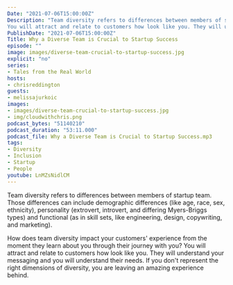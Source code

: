 ```yaml
---
Date: "2021-07-06T15:00:00Z"
Description: "Team diversity refers to differences between members of startup team. Those differences can include demographic differences (like age, race, sex, ethnicity), personality (extrovert, introvert, and differing Myers-Briggs types) and functional (as in skill sets, like engineering, design, copywriting, and marketing). How does team diversity impact your customers' experience from the moment they learn about you through their journey with you?
You will attract and relate to customers how look like you. They will understand your messaging and you will understand their needs. If you don't represent the right dimensions of diversity, you are leaving an amazing experience behind."
PublishDate: "2021-07-06T15:00:00Z"
Title: Why a Diverse Team is Crucial to Startup Success
episode: ""
image: images/diverse-team-crucial-to-startup-success.jpg
explicit: "no"
series:
- Tales from the Real World
hosts:
- chrisreddington
guests:
- melissajurkoic
images:
- images/diverse-team-crucial-to-startup-success.jpg
- img/cloudwithchris.png
podcast_bytes: "51140210"
podcast_duration: "53:11.000"
podcast_file: Why a Diverse Team is Crucial to Startup Success.mp3
tags:
- Diversity
- Inclusion
- Startup
- People
youtube: LnMZsNidlCM
---
```

Team diversity refers to differences between members of startup team. Those differences can include demographic differences (like age, race, sex, ethnicity), personality (extrovert, introvert, and differing Myers-Briggs types) and functional (as in skill sets, like engineering, design, copywriting, and marketing).

How does team diversity impact your customers' experience from the moment they learn about you through their journey with you?
You will attract and relate to customers how look like you. They will understand your messaging and you will understand their needs. If you don't represent the right dimensions of diversity, you are leaving an amazing experience behind.
